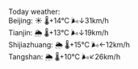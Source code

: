Today weather:  
Beijing: ☀️   🌡️+14°C 🌬️↓31km/h  
Tianjin: 🌦   🌡️+13°C 🌬️↓19km/h  
Shijiazhuang: 🌦   🌡️+15°C 🌬️←12km/h  
Tangshan: 🌦   🌡️+10°C 🌬️↙26km/h  
